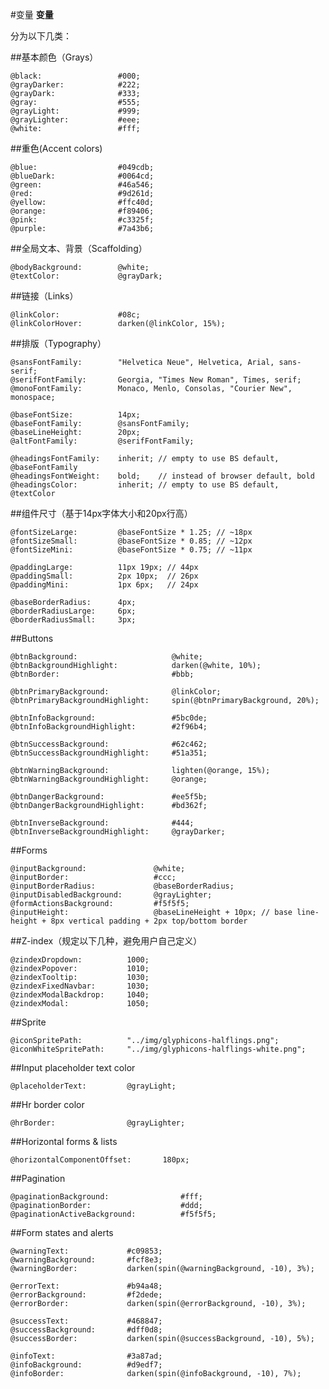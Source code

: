 #变量  **变量**

分为以下几类：

##基本颜色（Grays）

	@black:                 #000;
	@grayDarker:            #222;
	@grayDark:              #333;
	@gray:                  #555;
	@grayLight:             #999;
	@grayLighter:           #eee;
	@white:                 #fff;
	
##重色(Accent colors)

	@blue:                  #049cdb;
	@blueDark:              #0064cd;
	@green:                 #46a546;
	@red:                   #9d261d;
	@yellow:                #ffc40d;
	@orange:                #f89406;
	@pink:                  #c3325f;
	@purple:                #7a43b6;
	
##全局文本、背景（Scaffolding）
	
	@bodyBackground:        @white;
	@textColor:             @grayDark;
	
##链接（Links）

	@linkColor:             #08c;
	@linkColorHover:        darken(@linkColor, 15%);

##排版（Typography）

	@sansFontFamily:        "Helvetica Neue", Helvetica, Arial, sans-serif;
	@serifFontFamily:       Georgia, "Times New Roman", Times, serif;
	@monoFontFamily:        Monaco, Menlo, Consolas, "Courier New", monospace;

	@baseFontSize:          14px;
	@baseFontFamily:        @sansFontFamily;
	@baseLineHeight:        20px;
	@altFontFamily:         @serifFontFamily;

	@headingsFontFamily:    inherit; // empty to use BS default, @baseFontFamily
	@headingsFontWeight:    bold;    // instead of browser default, bold
	@headingsColor:         inherit; // empty to use BS default, @textColor
	
##组件尺寸（基于14px字体大小和20px行高）

	@fontSizeLarge:         @baseFontSize * 1.25; // ~18px
	@fontSizeSmall:         @baseFontSize * 0.85; // ~12px
	@fontSizeMini:          @baseFontSize * 0.75; // ~11px

	@paddingLarge:          11px 19px; // 44px
	@paddingSmall:          2px 10px;  // 26px
	@paddingMini:           1px 6px;   // 24px

	@baseBorderRadius:      4px;
	@borderRadiusLarge:     6px;
	@borderRadiusSmall:     3px;
	
##Buttons

	@btnBackground:                     @white;
	@btnBackgroundHighlight:            darken(@white, 10%);
	@btnBorder:                         #bbb;

	@btnPrimaryBackground:              @linkColor;
	@btnPrimaryBackgroundHighlight:     spin(@btnPrimaryBackground, 20%);

	@btnInfoBackground:                 #5bc0de;
	@btnInfoBackgroundHighlight:        #2f96b4;

	@btnSuccessBackground:              #62c462;
	@btnSuccessBackgroundHighlight:     #51a351;

	@btnWarningBackground:              lighten(@orange, 15%);
	@btnWarningBackgroundHighlight:     @orange;

	@btnDangerBackground:               #ee5f5b;
	@btnDangerBackgroundHighlight:      #bd362f;

	@btnInverseBackground:              #444;
	@btnInverseBackgroundHighlight:     @grayDarker;
	
##Forms

	@inputBackground:               @white;
	@inputBorder:                   #ccc;
	@inputBorderRadius:             @baseBorderRadius;
	@inputDisabledBackground:       @grayLighter;
	@formActionsBackground:         #f5f5f5;
	@inputHeight:                   @baseLineHeight + 10px; // base line-height + 8px vertical padding + 2px top/bottom border

##Z-index（规定以下几种，避免用户自己定义）

	@zindexDropdown:          1000;
	@zindexPopover:           1010;
	@zindexTooltip:           1030;
	@zindexFixedNavbar:       1030;
	@zindexModalBackdrop:     1040;
	@zindexModal:             1050;
	
##Sprite

	@iconSpritePath:          "../img/glyphicons-halflings.png";
	@iconWhiteSpritePath:     "../img/glyphicons-halflings-white.png";
	
##Input placeholder text color

	@placeholderText:         @grayLight;
	
##Hr border color

	@hrBorder:                @grayLighter;
	
##Horizontal forms & lists

	@horizontalComponentOffset:       180px;
	
##Pagination

	@paginationBackground:                #fff;
	@paginationBorder:                    #ddd;
	@paginationActiveBackground:          #f5f5f5;

##Form states and alerts

	@warningText:             #c09853;
	@warningBackground:       #fcf8e3;
	@warningBorder:           darken(spin(@warningBackground, -10), 3%);

	@errorText:               #b94a48;
	@errorBackground:         #f2dede;
	@errorBorder:             darken(spin(@errorBackground, -10), 3%);

	@successText:             #468847;
	@successBackground:       #dff0d8;
	@successBorder:           darken(spin(@successBackground, -10), 5%);

	@infoText:                #3a87ad;
	@infoBackground:          #d9edf7;
	@infoBorder:              darken(spin(@infoBackground, -10), 7%);
